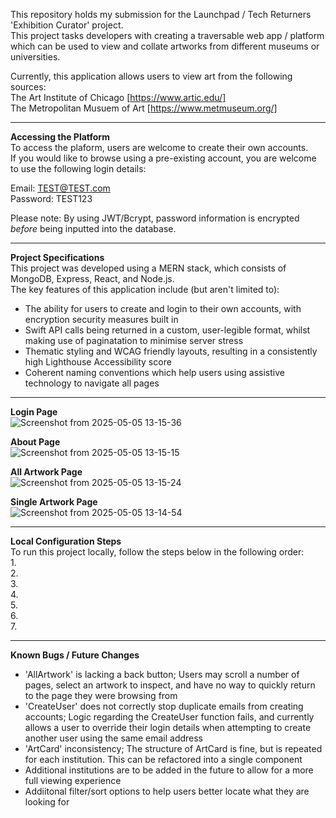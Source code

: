   
This repository holds my submission for the Launchpad / Tech Returners 'Exhibition Curator' project.  
This project tasks developers with creating a traversable web app / platform which can be used to view and collate artworks from different museums or universities.   

Currently, this application allows users to view art from the following sources:
<br>The Art Institute of Chicago [https://www.artic.edu/]
<br>The Metropolitan Musuem of Art [https://www.metmuseum.org/]  

---  

**Accessing the Platform**   
To access the plaform, users are welcome to create their own accounts.   
If you would like to browse using a pre-existing account, you are welcome to use the following login details:  
  
Email: TEST@TEST.com  
Password: TEST123

Please note: By using JWT/Bcrypt, password information is encrypted *before* being inputted into the database. 

---  

**Project Specifications**  
This project was developed using a MERN stack, which consists of MongoDB, Express, React, and Node.js.  
The key features of this application include (but aren't limited to):
- The ability for users to create and login to their own accounts, with encryption security measures built in
- Swift API calls being returned in a custom, user-legible format, whilst making use of paginatation to minimise server stress 
- Thematic styling and WCAG friendly layouts, resulting in a consistently high Lighthouse Accessibility score
- Coherent naming conventions which help users using assistive technology to navigate all pages 

---  
    
**Login Page**  
![Screenshot from 2025-05-05 13-15-36](https://github.com/user-attachments/assets/2893770a-8923-4906-ba83-d06208dd6e8b)

  
**About Page**  
![Screenshot from 2025-05-05 13-15-15](https://github.com/user-attachments/assets/8d4ec2b9-2baf-4a81-a685-a427b02e1bf5)

  
**All Artwork Page**  
![Screenshot from 2025-05-05 13-15-24](https://github.com/user-attachments/assets/c1e71aa6-3a07-4c42-baa3-13d2e1716728)

  
**Single Artwork Page**  
![Screenshot from 2025-05-05 13-14-54](https://github.com/user-attachments/assets/24c05d05-6966-4861-93f5-a8adc17e1cc4)

---

**Local Configuration Steps**  
To run this project locally, follow the steps below in the following order:   
1.  
2.  
3.  
4.  
5.  
6.  
7.  
  
---   
  
**Known Bugs / Future Changes**  
- 'AllArtwork' is lacking a back button; Users may scroll a number of pages, select an artwork to inspect, and have no way to quickly return to the page they were browsing from    
- 'CreateUser' does not correctly stop duplicate emails from creating accounts; Logic regarding the CreateUser function fails, and currently allows a user to override their login details when attempting to create another user using the same email address    
- 'ArtCard' inconsistency; The structure of ArtCard is fine, but is repeated for each institution. This can be refactored into a single component
- Additional institutions are to be added in the future to allow for a more full viewing experience
- Addiitonal filter/sort options to help users better locate what they are looking for
